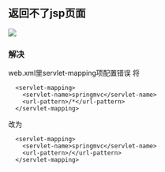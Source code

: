 ## 返回不了jsp页面
![](http://oyrpkn4bk.bkt.clouddn.com/cannot-return-jsp.png)

### 解决
web.xml里servlet-mapping项配置错误
将
```
  <servlet-mapping>
    <servlet-name>springmvc</servlet-name>
    <url-pattern>/*</url-pattern>
  </servlet-mapping>
```
改为
```
  <servlet-mapping>
    <servlet-name>springmvc</servlet-name>
    <url-pattern>/</url-pattern>
  </servlet-mapping>
```
